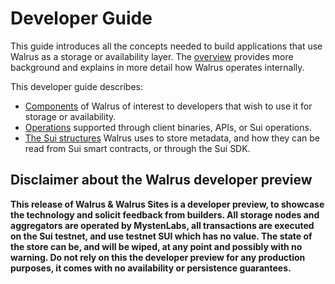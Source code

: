 # Developer Guide

This guide introduces all the concepts needed to build applications that use Walrus as a storage
or availability layer. The [overview](./overview.md) provides more background and explains in
more detail how Walrus operates internally.

This developer guide describes:

- [Components](components.md) of Walrus of interest to developers that wish to use it for
  storage or availability.
- [Operations](dev-operations.md) supported through client binaries, APIs, or Sui operations.
- [The Sui structures](sui-struct.md) Walrus uses to store metadata, and how they can be read
  from Sui smart contracts, or through the Sui SDK.


## Disclaimer about the Walrus developer preview

**This release of Walrus \& Walrus Sites is a
developer preview, to showcase the technology and solicit feedback from builders. All storage nodes
and aggregators are operated by MystenLabs, all transactions are executed on the Sui testnet,
and use testnet SUI which has no value. The state of the store can be, and will be wiped, at any
point and possibly with no warning. Do not rely on this the developer preview for any production
purposes, it comes with no availability or persistence guarantees.**
